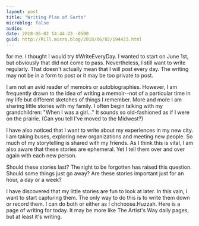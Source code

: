 ```yaml
---
layout: post
title: "Writing Plan of Sorts"
microblog: false
audio: 
date: 2018-06-02 14:44:23 -0500
guid: http://Rill.micro.blog/2018/06/02/194423.html
---
```

for me. I thought I would try #WriteEveryDay. I wanted to start on June  1st, but obviously that did not come to pass. Nevertheless, I still want to write regularly. That doesn't actually mean that I will post every day. The writing may not be in a form to post or it may be too private to post.

I am not an avid reader of memoirs or autobiographies. However, I am frequently drawn to the idea of writing a memoir--not of a particular time in my life but different sketches of things I remember. More and more I am sharing little stories with my family. I often begin talking with my grandchildren: "When I was a girl..." It sounds so old-fashioned as if I were on the prairie. (Can you tell I've moved to the Midwest?) 

I have also noticed that I want to write about my experiences in my new city. I am taking buses, exploring new organizations and meeting new people. So much of my storytelling is shared with my friends. As I think this is vital, I am also aware that these stories are ephemeral. Yet I tell them over and over again with each new person.

Should these stories last? The right to be forgotten has raised this question. Should some things just go away? Are these stories important just for an hour, a day or a week?

I have discovered that my little stories are fun to look at later. In this vain, I want to start capturing them. The only way to do this is to write them down or record them. I can do both or either as I chchoose.Huzzah. Here is a page of writing for today. It may be more like The Artist's Way daily pages, but at least it's writing. 
